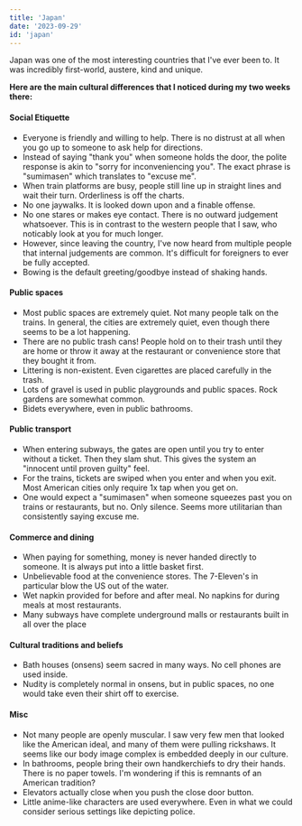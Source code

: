 ```yaml
---
title: 'Japan'
date: '2023-09-29'
id: 'japan'
---
```

Japan was one of the most interesting countries that I've ever been to. It was incredibly first-world, austere, kind and unique.

**Here are the main cultural differences that I noticed during my two weeks there:**

#### Social Etiquette

- Everyone is friendly and willing to help. There is no distrust at all when you go up to someone to ask help for directions.
- Instead of saying "thank you" when someone holds the door, the polite response is akin to "sorry for inconveniencing you". The exact phrase is "sumimasen" which translates to "excuse me".
- When train platforms are busy, people still line up in straight lines and wait their turn. Orderliness is off the charts.
- No one jaywalks. It is looked down upon and a finable offense.
- No one stares or makes eye contact. There is no outward judgement whatsoever. This is in contrast to the western people that I saw, who noticably look at you for much longer.
- However, since leaving the country, I've now heard from multiple people that internal judgements are common. It's difficult for foreigners to ever be fully accepted.
- Bowing is the default greeting/goodbye instead of shaking hands.

#### Public spaces

- Most public spaces are extremely quiet. Not many people talk on the trains. In general, the cities are extremely quiet, even though there seems to be a lot happening.
- There are no public trash cans! People hold on to their trash until they are home or throw it away at the restaurant or convenience store that they bought it from.
- Littering is non-existent. Even cigarettes are placed carefully in the trash.
- Lots of gravel is used in public playgrounds and public spaces. Rock gardens are somewhat common.
- Bidets everywhere, even in public bathrooms.

#### Public transport

- When entering subways, the gates are open until you try to enter without a ticket. Then they slam shut. This gives the system an "innocent until proven guilty" feel.
- For the trains, tickets are swiped when you enter and when you exit. Most American cities only require 1x tap when you get on.
- One would expect a "sumimasen" when someone squeezes past you on trains or restaurants, but no. Only silence. Seems more utilitarian than consistently saying excuse me.

#### Commerce and dining

- When paying for something, money is never handed directly to someone. It is always put into a little basket first.
- Unbelievable food at the convenience stores. The 7-Eleven's in particular blow the US out of the water.
- Wet napkin provided for before and after meal. No napkins for during meals at most restaurants.
- Many subways have complete underground malls or restaurants built in all over the place

#### Cultural traditions and beliefs

- Bath houses (onsens) seem sacred in many ways. No cell phones are used inside.
- Nudity is completely normal in onsens, but in public spaces, no one would take even their shirt off to exercise.

#### Misc

- Not many people are openly muscular. I saw very few men that looked like the American ideal, and many of them were pulling rickshaws. It seems like our body image complex is embedded deeply in our culture.
- In bathrooms, people bring their own handkerchiefs to dry their hands. There is no paper towels. I'm wondering if this is remnants of an American tradition?
- Elevators actually close when you push the close door button.
- Little anime-like characters are used everywhere. Even in what we could consider serious settings like depicting police.
